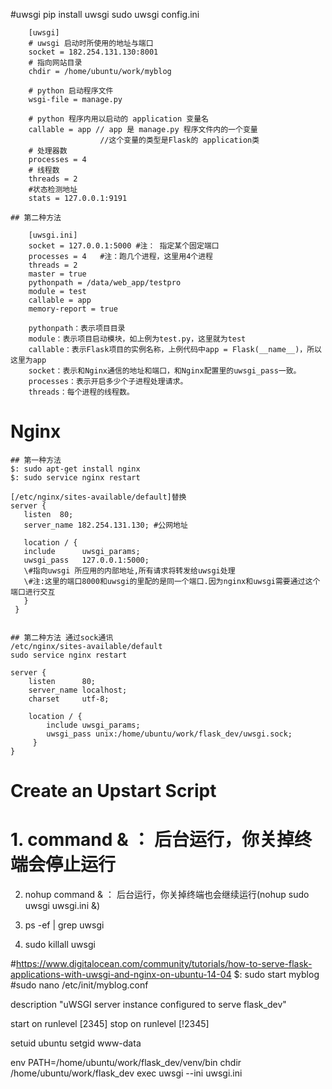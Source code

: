 #uwsgi
	pip install uwsgi
	sudo uwsgi config.ini

		[uwsgi]
		# uwsgi 启动时所使用的地址与端口
		socket = 182.254.131.130:8001 
		# 指向网站目录
		chdir = /home/ubuntu/work/myblog

		# python 启动程序文件
		wsgi-file = manage.py 

		# python 程序内用以启动的 application 变量名
		callable = app // app 是 manage.py 程序文件内的一个变量
						//这个变量的类型是Flask的 application类
		# 处理器数
		processes = 4
		# 线程数
		threads = 2
		#状态检测地址
		stats = 127.0.0.1:9191

	## 第二种方法

		[uwsgi.ini]
		socket = 127.0.0.1:5000 #注： 指定某个固定端口
		processes = 4   #注：跑几个进程，这里用4个进程
		threads = 2	
		master = true
		pythonpath = /data/web_app/testpro
		module = test
		callable = app
		memory-report = true

		pythonpath：表示项目目录
		module：表示项目启动模块，如上例为test.py，这里就为test
		callable：表示Flask项目的实例名称，上例代码中app = Flask(__name__)，所以这里为app
		socket：表示和Nginx通信的地址和端口，和Nginx配置里的uwsgi_pass一致。
		processes：表示开启多少个子进程处理请求。
		threads：每个进程的线程数。



# Nginx
	## 第一种方法
	$: sudo apt-get install nginx
	$: sudo service nginx restart

	[/etc/nginx/sites-available/default]替换
	server {
	   listen  80;
	   server_name 182.254.131.130; #公网地址
	 
	   location / {
	   include      uwsgi_params;
	   uwsgi_pass	127.0.0.1:5000;
	   \#指向uwsgi 所应用的内部地址,所有请求将转发给uwsgi处理 
	   \#注:这里的端口8000和uwsgi的里配的是同一个端口.因为nginx和uwsgi需要通过这个端口进行交互
	   }
	 }


	## 第二种方法 通过sock通讯
	/etc/nginx/sites-available/default
	sudo service nginx restart

	server {
	    listen      80;
	    server_name localhost;
	    charset     utf-8;

	    location / {
	    	include uwsgi_params;
	    	uwsgi_pass unix:/home/ubuntu/work/flask_dev/uwsgi.sock;
	     }
	}

# Create an Upstart Script

#  1. command & ： 后台运行，你关掉终端会停止运行
   2. nohup command & ： 后台运行，你关掉终端也会继续运行(nohup sudo uwsgi uwsgi.ini &)

   3. ps -ef | grep uwsgi
   4. sudo killall uwsgi
 
#https://www.digitalocean.com/community/tutorials/how-to-serve-flask-applications-with-uwsgi-and-nginx-on-ubuntu-14-04
$: sudo start myblog
#sudo nano /etc/init/myblog.conf

description "uWSGI server instance configured to serve flask_dev"

start on runlevel [2345]
stop on runlevel [!2345]

setuid ubuntu
setgid www-data

env PATH=/home/ubuntu/work/flask_dev/venv/bin
chdir /home/ubuntu/work/flask_dev
exec uwsgi --ini uwsgi.ini
